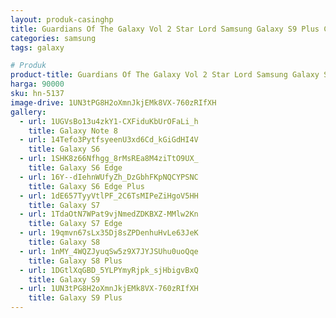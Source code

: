 ```yaml
---
layout: produk-casinghp
title: Guardians Of The Galaxy Vol 2 Star Lord Samsung Galaxy S9 Plus Case
categories: samsung
tags: galaxy

# Produk
product-title: Guardians Of The Galaxy Vol 2 Star Lord Samsung Galaxy S9 Plus Case
harga: 90000
sku: hn-5137
image-drive: 1UN3tPG8H2oXmnJkjEMk8VX-760zRIfXH
gallery:
  - url: 1UGVsBo13u4zkY1-CXFiduKbUrOFaLi_h
    title: Galaxy Note 8
  - url: 14Tefo3PytfsyeenU3xd6Cd_kGiGdHI4V
    title: Galaxy S6
  - url: 1SHK8z66Nfhgg_8rMsREa8M4ziTtO9UX_
    title: Galaxy S6 Edge
  - url: 16Y--dIehnWUfyZh_DzGbhFKpNQCYPSNC
    title: Galaxy S6 Edge Plus
  - url: 1dE657TyyVtlPF_2C6TsMIPeZiHgoV5HH
    title: Galaxy S7
  - url: 1TdaOtN7WPat9vjNmedZDKBXZ-MMlw2Kn
    title: Galaxy S7 Edge
  - url: 19qmvn67sLx35Dj8sZPDenhuHvLe63JeK
    title: Galaxy S8
  - url: 1nMY_4WQZJyuqSw5z9X7JYJSUhu0uoQqe
    title: Galaxy S8 Plus
  - url: 1DGtlXqGBD_5YLPYmyRjpk_sjHbigvBxQ
    title: Galaxy S9
  - url: 1UN3tPG8H2oXmnJkjEMk8VX-760zRIfXH
    title: Galaxy S9 Plus
---
```

